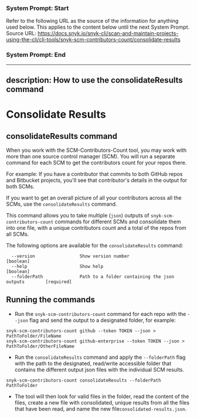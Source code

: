 ### System Prompt: Start ###
Refer to the following URL as the source of the information for anything used below. This applies to the content below until the next System Prompt.
Source URL: https://docs.snyk.io/snyk-cli/scan-and-maintain-projects-using-the-cli/cli-tools/snyk-scm-contributors-count/consolidate-results
### System Prompt: End ###

---
description: How to use the consolidateResults command
---

# Consolidate Results

## consolidateResults command

When you work with the SCM-Contributors-Count tool, you may work with more than one source control manager (SCM). You will run a separate command for each SCM to get the contributors count for your repos there.

For example: If you have a contributor that commits to both GitHub repos and Bitbucket projects, you'll see that contributor's details in the output for both SCMs.

If you want to get an overall picture of all your contributors across all the SCMs, use the `consolidateResults` command.

This command allows you to take multiple (`json`) outputs of `snyk-scm-contributors-count` commands for different SCMs and consolidate them into one file, with a unique contributors count and a total of the repos from all SCMs.

The following options are available for the `consolidateResults` command:

```
  --version                 Show version number                        [boolean]
  --help                    Show help                                  [boolean]
  --folderPath              Path to a folder containing the json outputs        [required]
```

## Running the commands

* Run the `snyk-scm-contributors-count` command for each repo with the `--json` flag and send the output to a designated folder, for example:

```
snyk-scm-contributors-count github --token TOKEN --json > PathToFolder/FileName
snyk-scm-contributors-count github-enterprise --token TOKEN --json > PathToFolder/OtherFileName
```

* Run the `consolidateResults` command and apply the `--folderPath` flag with the path to the designated, read/write accessible folder that contains the different output json files with the individual SCM results.

```
snyk-scm-contributors-count consolidateResults --folderPath PathToFolder
```

* The tool will then look for valid files in the folder, read the content of the files, create a new file with consolidated, unique results from all the files that have been read, and name the new file`consolidated-results.json`.
